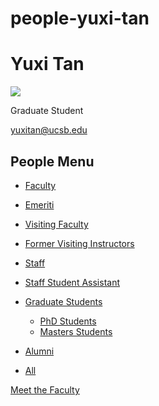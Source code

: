 # people-yuxi-tan

# Yuxi Tan

![](https://www.pstat.ucsb.edu/sites/default/files/styles/people_node/public/people/photo/Yuxi%20Tan_PSTAT%20Headshots_2024_0017.jpg?itok=0E7W4Ved)

Graduate Student

[yuxitan@ucsb.edu](mailto:yuxitan@ucsb.edu)

## People Menu

- [Faculty](/people/academic "Faculty")
- [Emeriti](/people/emeriti "Emeriti")
- [Visiting Faculty](/people/visiting "Visiting Faculty")
- [Former Visiting Instructors](/people/lecturer "Former Visiting Instructors")
- [Staff](/people/staff)
- [Staff Student Assistant](/people/researcher "Staff Student Assistant")
- [Graduate Students](/people/student "Graduate Students")
  
  - [PhD Students](/people/student/phd "PhD Students")
  - [Masters Students](/people/student/masters "Masters Students")
- [Alumni](/people/alumni)
- [All](/people/all)

[Meet the Faculty](/people/meet-the-faculty)